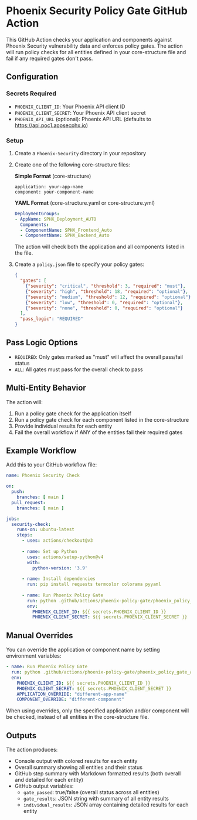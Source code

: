 # Phoenix Security Policy Gate GitHub Action

This GitHub Action checks your application and components against Phoenix Security vulnerability data and enforces policy gates. The action will run policy checks for all entities defined in your core-structure file and fail if any required gates don't pass.

## Configuration

### Secrets Required

- `PHOENIX_CLIENT_ID`: Your Phoenix API client ID
- `PHOENIX_CLIENT_SECRET`: Your Phoenix API client secret
- `PHOENIX_API_URL` (optional): Phoenix API URL (defaults to https://api.poc1.appsecphx.io)

### Setup

1. Create a `Phoenix-Security` directory in your repository
2. Create one of the following core-structure files:

   **Simple Format** (core-structure)
   ```
   application: your-app-name
   component: your-component-name
   ```
   
   **YAML Format** (core-structure.yaml or core-structure.yml)
   ```yaml
   DeploymentGroups:
   - AppName: SPHX_Deployment_AUTO
     Components:
     - ComponentName: SPHX_Frontend_Auto
     - ComponentName: SPHX_Backend_Auto
   ```

   The action will check both the application and all components listed in the file.

3. Create a `policy.json` file to specify your policy gates:
   ```json
   {
     "gates": [
       {"severity": "critical", "threshold": 3, "required": "must"},
       {"severity": "high", "threshold": 18, "required": "optional"},
       {"severity": "medium", "threshold": 12, "required": "optional"},
       {"severity": "low", "threshold": 0, "required": "optional"},
       {"severity": "none", "threshold": 0, "required": "optional"}
     ],
     "pass_logic": "REQUIRED"
   }
   ```

## Pass Logic Options

- `REQUIRED`: Only gates marked as "must" will affect the overall pass/fail status
- `ALL`: All gates must pass for the overall check to pass

## Multi-Entity Behavior

The action will:
1. Run a policy gate check for the application itself
2. Run a policy gate check for each component listed in the core-structure
3. Provide individual results for each entity
4. Fail the overall workflow if ANY of the entities fail their required gates

## Example Workflow

Add this to your GitHub workflow file:

```yaml
name: Phoenix Security Check

on:
  push:
    branches: [ main ]
  pull_request:
    branches: [ main ]

jobs:
  security-check:
    runs-on: ubuntu-latest
    steps:
      - uses: actions/checkout@v3
      
      - name: Set up Python
        uses: actions/setup-python@v4
        with:
          python-version: '3.9'
          
      - name: Install dependencies
        run: pip install requests termcolor colorama pyyaml
        
      - name: Run Phoenix Policy Gate
        run: python .github/actions/phoenix-policy-gate/phoenix_policy_gate_action.py
        env:
          PHOENIX_CLIENT_ID: ${{ secrets.PHOENIX_CLIENT_ID }}
          PHOENIX_CLIENT_SECRET: ${{ secrets.PHOENIX_CLIENT_SECRET }}
```

## Manual Overrides

You can override the application or component name by setting environment variables:

```yaml
- name: Run Phoenix Policy Gate
  run: python .github/actions/phoenix-policy-gate/phoenix_policy_gate_action.py
  env:
    PHOENIX_CLIENT_ID: ${{ secrets.PHOENIX_CLIENT_ID }}
    PHOENIX_CLIENT_SECRET: ${{ secrets.PHOENIX_CLIENT_SECRET }}
    APPLICATION_OVERRIDE: "different-app-name"
    COMPONENT_OVERRIDE: "different-component"
```

When using overrides, only the specified application and/or component will be checked, instead of all entities in the core-structure file.

## Outputs

The action produces:
- Console output with colored results for each entity
- Overall summary showing all entities and their status
- GitHub step summary with Markdown formatted results (both overall and detailed for each entity)
- GitHub output variables:
  - `gate_passed`: true/false (overall status across all entities)
  - `gate_results`: JSON string with summary of all entity results
  - `individual_results`: JSON array containing detailed results for each entity 